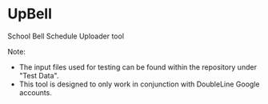 # UpBell
School Bell Schedule Uploader tool

Note:
- The input files used for testing can be found within the repository under "Test Data".
- This tool is designed to only work in conjunction with DoubleLine Google accounts.

